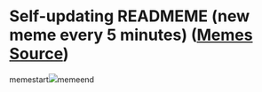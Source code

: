 # Self-updating READMEME (new meme every 5 minutes) ([Memes Source](https://bramses.notion.site/a49c1e962b7646879176ac3b327b6533?v=4d1eda54b170483cb03a40f257231764))

memestart![](https://www.notion.so/image/https%3A%2F%2Fs3-us-west-2.amazonaws.com%2Fsecure.notion-static.com%2Fdc6dceaa-c676-44f5-a19d-839a1f9d0f6c%2FA724AF65-ABAA-4A19-9B7F-0E9E73350DC5.jpeg?table=block&id=be6eb9f8-e1a1-441d-9197-9a2b840b5fe2&cache=v2)memeend
